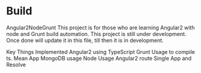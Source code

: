 # Build
Angular2NodeGrunt
This project is for those who are learning Angular2 with node and Grunt build automation.
This project is still under development. Once done will update it in this file, till then it is in development.

Key Things Implemented
Angular2 using TypeScript
Grunt Usage to compile ts.
Mean App
MongoDB usage
Node Usage
Angular2 route Single App and Resolve

